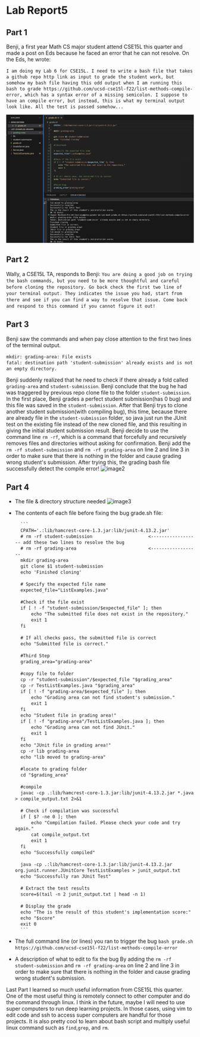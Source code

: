 # Lab Report5

## Part 1
Benji, a first year Math CS major student attend CSE15L this quarter and made a post on Eds because he faced an error that he can not resolve. On the Eds, he wrote:

```
I am doing my Lab 6 for CSE15L. I need to write a bash file that takes a github repo http link as input to grade the student work, but somehow my bash file having this odd output when I am running this bash to grade https://github.com/ucsd-cse15l-f22/list-methods-compile-error, which has a syntax error of a missing semicolon. I suppose to have an compile error, but instead, this is what my terminal output look like. All the test is passed somehow...
```
![image1](Assets/lab5/image1.png)


## Part 2
Wally, a CSE15L TA, responds to Benji:
```You are doing a good job on trying the bash commands, but you need to be more thoughtful and careful before cloning the repository. Go back check the first two line of your terminal output. They indicates the issue you had, start from there and see if you can find a way to resolve that issue. Come back and respond to this command if you cannot figure it out!```


## Part 3
Benji saw the commands and when pay close attention to the first two lines of the terminal output. 
```
mkdir: grading-area: File exists
fatal: destination path 'student-submission' already exists and is not an empty directory.
```
Benji suddenly realized that he need to check if there already a fold called `grading-area` and `student-submission`. Benji conclude that the bug he had was traggered by previous repo clone file to the folder `student-submission`. In the first place, Benji grades a perfect student submission(has 0 bug) and this file was saved in the `student-submission`. After that Benji trys to clone another student submission(with compiling bug), this time, because there are already file in the `student-submission` folder, so java just run the JUnit test on the existing file instead of the new cloned file, and this resulting in giving the initial student submission result. Benji decide to use the command line `rm -rf`, which is a command that forcefully and recursively removes files and directories without asking for confirmation. Benji add the `rm -rf student-submission` and `rm -rf grading-area` on line 2 and line 3 in order to make sure that there is nothing in the folder and cause grading wrong student's submission. After trying this, the grading bash file successfully detect the compile error!
![image2](Assets/lab5/image2.png)

## Part 4
* The file & directory structure needed
![image3](Assets/lab5/image3.png)

* The contents of each file before fixing the bug
grade.sh file:


        ```
        CPATH='.:lib/hamcrest-core-1.3.jar:lib/junit-4.13.2.jar'
        # rm -rf student-submission                     <------------------ add these two lines to resolve the bug
        # rm -rf grading-area                           <------------------
        mkdir grading-area
        git clone $1 student-submission
        echo 'Finished cloning'

        # Specify the expected file name
        expected_file="ListExamples.java"

        #Check if the file exist
        if [ ! -f "student-submission/$expected_file" ]; then
            echo "The submitted file does not exist in the repository."
            exit 1
        fi

        # If all checks pass, the submitted file is correct
        echo "Submitted file is correct."

        #Third Step
        grading_area="grading-area"

        #copy file to folder
        cp -r "student-submission"/$expected_file "$grading_area"
        cp -r TestListExamples.java "$grading_area"
        if [ ! -f "grading-area/$expected_file" ]; then
            echo "Grading area can not find student's submission."
            exit 1
        fi
        echo "Student file in grading area!"
        if [ ! -f "grading-area"/TestListExamples.java ]; then
            echo "Grading area can not find JUnit."
            exit 1
        fi
        echo "JUnit file in grading area!"
        cp -r lib grading-area
        echo "lib moved to grading-area"

        #locate to grading folder
        cd "$grading_area"

        #compile
        javac -cp .:lib/hamcrest-core-1.3.jar:lib/junit-4.13.2.jar *.java > compile_output.txt 2>&1

        # Check if compilation was successful
        if [ $? -ne 0 ]; then
            echo "Compilation failed. Please check your code and try again."
            cat compile_output.txt
            exit 1
        fi
        echo "Successfully compiled"

        java -cp .:lib/hamcrest-core-1.3.jar:lib/junit-4.13.2.jar org.junit.runner.JUnitCore TestListExamples > junit_output.txt
        echo "Successfully ran JUnit Test"

        # Extract the test results
        score=$(tail -n 2 junit_output.txt | head -n 1)

        # Display the grade
        echo "The is the result of this student's implementation score:"
        echo "$score"
        exit 0
        ```
* The full command line (or lines) you ran to trigger the bug
`bash grade.sh https://github.com/ucsd-cse15l-f22/list-methods-compile-error`

* A description of what to edit to fix the bug
By adding the `rm -rf student-submission` and `rm -rf grading-area` on line 2 and line 3 in order to make sure that there is nothing in the folder and cause grading wrong student's submission. 



Last Part
I learned so much useful information from CSE15L this quarter. One of the most useful thing is remotely connect to other computer and do the command through linux. I think in the future, maybe I will need to use super computers to run deep learning projects. In those cases, using vim to edit code and ssh to access super computers are handful for those projects. It is also pretty cool to learn about bash script and multiply useful linux command such as `find`,`grep`, and `rm`. 


















